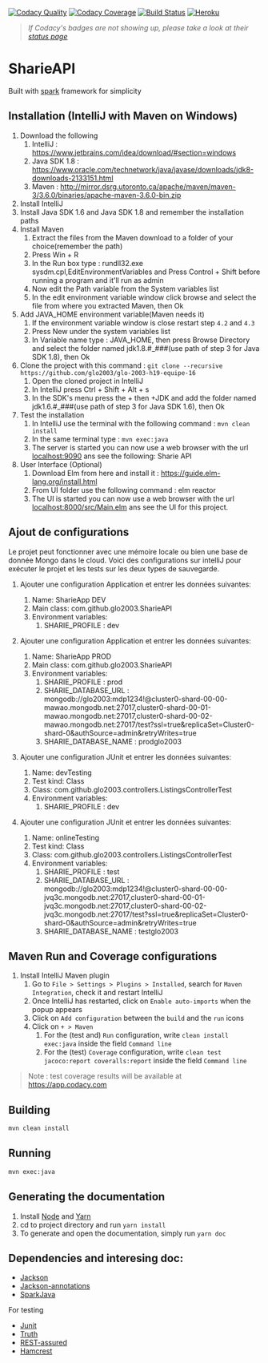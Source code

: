 [![Codacy Quality](https://api.codacy.com/project/badge/Grade/09636400336b4257bf58d2e1434f114e)](https://www.codacy.com?utm_source=github.com&amp;utm_medium=referral&amp;utm_content=glo2003/glo-2003-h19-equipe-16&amp;utm_campaign=Badge_Grade)
[![Codacy Coverage](https://api.codacy.com/project/badge/Coverage/09636400336b4257bf58d2e1434f114e)](https://www.codacy.com?utm_source=github.com&utm_medium=referral&utm_content=glo2003/glo-2003-h19-equipe-16&utm_campaign=Badge_Coverage)
[![Build Status](https://travis-ci.com/glo2003/glo-2003-h19-equipe-16.svg?token=rtBRz4eqbmPRnM1jJcqS&branch=master)](https://travis-ci.com/glo2003/glo-2003-h19-equipe-16)
[![Heroku](https://heroku-badge.herokuapp.com/?app=thawing-reef-71512&svg=1)](https://thawing-reef-71512.herokuapp.com/)

> *If Codacy's badges are not showing up, please take a look at their [status page](https://status.codacy.com/)*

# SharieAPI

Built with [spark](http://sparkjava.com/) framework for simplicity

## Installation (IntelliJ with Maven on Windows)

1. Download the following
    1. IntelliJ : <https://www.jetbrains.com/idea/download/#section=windows>
    2. Java SDK 1.8 : <https://www.oracle.com/technetwork/java/javase/downloads/jdk8-downloads-2133151.html>
    3. Maven : <http://mirror.dsrg.utoronto.ca/apache/maven/maven-3/3.6.0/binaries/apache-maven-3.6.0-bin.zip>
2. Install IntelliJ
3. Install Java SDK 1.6 and Java SDK 1.8 and remember the installation paths
4. Install Maven
    1. Extract the files from the Maven download to a folder of your choice(remember the path)
    2. Press Win + R
    3. In the Run box type : rundll32.exe sysdm.cpl,EditEnvironmentVariables and Press Control + Shift before running a program and it'll run as admin
    4. Now edit the Path variable from the System variables list
    5. In the edit environment variable window click browse and select the file from where you extracted Maven, then Ok
5. Add JAVA_HOME environment variable(Maven needs it)
    1. If the environment variable window is close restart step `4.2` and `4.3`
    2. Press New under the system variables list
    3. In Variable name type : JAVA_HOME, then press Browse Directory and select the folder named jdk1.8.#_###(use path of step 3 for Java SDK 1.8), then Ok
6. Clone the project with this command : `git clone --recursive https://github.com/glo2003/glo-2003-h19-equipe-16`
    1. Open the cloned project in IntelliJ
    2. In IntelliJ press Ctrl + Shift + Alt + s
    3. In the SDK's menu press the + then +JDK and add the folder named jdk1.6.#_###(use path of step 3 for Java SDK 1.6), then Ok
7. Test the installation
    1. In IntelliJ use the terminal with the following command : `mvn clean install`
    2. In the same terminal type : `mvn exec:java`
    3. The server is started you can now use a web browser with the url <localhost:9090> ans see the following: Sharie API
8.  User Interface (Optional)
    1. Download Elm from here and install it : <https://guide.elm-lang.org/install.html>
    2. From UI folder use the following command : elm reactor
    3. The UI is started you can now use a web browser with the url <localhost:8000/src/Main.elm> ans see the UI for this project.

## Ajout de configurations

Le projet peut fonctionner avec une mémoire locale ou bien une base de donnée Mongo dans le cloud. Voici des configurations sur intelliJ pour exécuter le projet et les tests sur les deux types de sauvegarde.

1. Ajouter une configuration Application et entrer les données suivantes:
    1. Name: SharieApp DEV
    2. Main class: com.github.glo2003.SharieAPI
    3. Environment variables: 
        1. SHARIE_PROFILE : dev
        
2. Ajouter une configuration Application et entrer les données suivantes:
    1. Name: SharieApp PROD
    2. Main class: com.github.glo2003.SharieAPI
    3. Environment variables: 
        1. SHARIE_PROFILE : prod
        2. SHARIE_DATABASE_URL : mongodb://glo2003:mdp1234!@cluster0-shard-00-00-mawao.mongodb.net:27017,cluster0-shard-00-01-mawao.mongodb.net:27017,cluster0-shard-00-02-mawao.mongodb.net:27017/test?ssl=true&replicaSet=Cluster0-shard-0&authSource=admin&retryWrites=true
        3. SHARIE_DATABASE_NAME : prodglo2003
        
3. Ajouter une configuration JUnit et entrer les données suivantes:
    1. Name: devTesting
    2. Test kind: Class
    3. Class: com.github.glo2003.controllers.ListingsControllerTest
    4. Environment variables: 
        1. SHARIE_PROFILE : dev
        
4. Ajouter une configuration JUnit et entrer les données suivantes:
    1. Name: onlineTesting
    2. Test kind: Class
    3. Class: com.github.glo2003.controllers.ListingsControllerTest
    4. Environment variables: 
        1. SHARIE_PROFILE : test
        2. SHARIE_DATABASE_URL : mongodb://glo2003:mdp1234!@cluster0-shard-00-00-jvq3c.mongodb.net:27017,cluster0-shard-00-01-jvq3c.mongodb.net:27017,cluster0-shard-00-02-jvq3c.mongodb.net:27017/test?ssl=true&replicaSet=Cluster0-shard-0&authSource=admin&retryWrites=true
        3. SHARIE_DATABASE_NAME : testglo2003


## Maven Run and Coverage configurations

1. Install IntelliJ Maven plugin
    1. Go to `File > Settings > Plugins > Installed`, search for `Maven Integration`, check it and restart IntelliJ
    2. Once IntelliJ has restarted, click on `Enable auto-imports` when the popup appears
    3. Click on `Add configuration` between the `build` and the `run` icons
    4. Click on `+ > Maven`
        1. For the (test and) `Run` configuration, write `clean install exec:java` inside the field `Command line`
        2. For the (test) `Coverage` configuration, write `clean test jacoco:report coveralls:report` inside the field `Command line`

> Note : test coverage results will be available at <https://app.codacy.com>

## Building

```bash
mvn clean install
```

## Running

```bash
mvn exec:java
```

## Generating the documentation

1. Install [Node](https://nodejs.org) and [Yarn](https://yarnpkg.com)
2. cd to project directory and run `yarn install`
3. To generate and open the documentation, simply run `yarn doc`

## Dependencies and interesing doc:

- [Jackson](http://wiki.fasterxml.com/JacksonHome)
- [Jackson-annotations](https://github.com/FasterXML/jackson-annotations)
- [SparkJava](http://sparkjava.com)

For testing 

- [Junit](http://junit.org/)
- [Truth](https://google.github.io/truth/)
- [REST-assured](http://rest-assured.io/) 
- [Hamcrest](http://hamcrest.org/JavaHamcrest/javadoc/2.1/)
